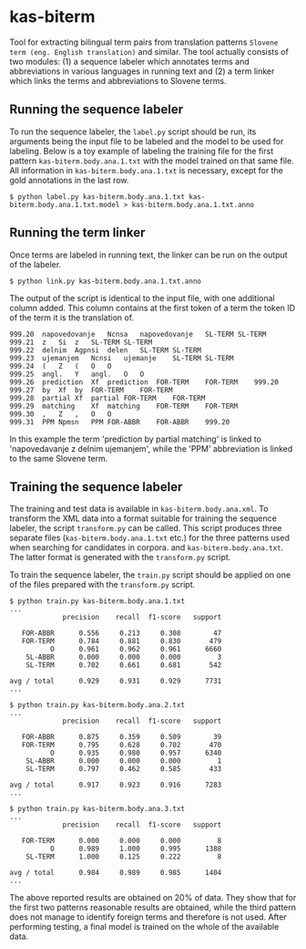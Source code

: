# kas-biterm

Tool for extracting bilingual term pairs from translation patterns ```Slovene term (eng. English translation)``` and similar. The tool actually consists of two modules: (1) a sequence labeler which annotates terms and abbreviations in various languages in running text and (2) a term linker which links the terms and abbreviations to Slovene terms.

## Running the sequence labeler

To run the sequence labeler, the ```label.py``` script should be run, its arguments being the input file to be labeled and the model to be used for labeling. Below is a toy example of labeling the training file for the first pattern ```kas-biterm.body.ana.1.txt``` with the model trained on that same file. All information in ```kas-biterm.body.ana.1.txt``` is necessary, except for the gold annotations in the last row.

```
$ python label.py kas-biterm.body.ana.1.txt kas-biterm.body.ana.1.txt.model > kas-biterm.body.ana.1.txt.anno
```

## Running the term linker

Once terms are labeled in running text, the linker can be run on the output of the labeler.

```
$ python link.py kas-biterm.body.ana.1.txt.anno
```

The output of the script is identical to the input file, with one additional column added. This column contains at the first token of a term the token ID of the term it is the translation of.

```
999.20	napovedovanje	Ncnsa	napovedovanje	SL-TERM	SL-TERM	
999.21	z	Si	z	SL-TERM	SL-TERM	
999.22	delnim	Agpnsi	delen	SL-TERM	SL-TERM	
999.23	ujemanjem	Ncnsi	ujemanje	SL-TERM	SL-TERM	
999.24	(	Z	(	O	O	
999.25	angl.	Y	angl.	O	O	
999.26	prediction	Xf	prediction	FOR-TERM	FOR-TERM	999.20
999.27	by	Xf	by	FOR-TERM	FOR-TERM	
999.28	partial	Xf	partial	FOR-TERM	FOR-TERM	
999.29	matching	Xf	matching	FOR-TERM	FOR-TERM	
999.30	,	Z	,	O	O	
999.31	PPM	Npmsn	PPM	FOR-ABBR	FOR-ABBR	999.20
```

In this example the term 'prediction by partial matching' is linked to 'napovedavanje z delnim ujemanjem', while the 'PPM' abbreviation is linked to the same Slovene term.

## Training the sequence labeler

The training and test data is available in ```kas-biterm.body.ana.xml```. To transform the XML data into a format suitable for training the sequence labeler, the script ```transform.py``` can be called. This script produces three separate files (```kas-biterm.body.ana.1.txt``` etc.) for the three patterns used when searching for candidates in corpora. and ```kas-biterm.body.ana.txt```. The latter format is generated with the ```transform.py``` script.

To train the sequence labeler, the ```train.py``` script should be applied on one of the files prepared with the ```transform.py``` script.

```
$ python train.py kas-biterm.body.ana.1.txt
...
             precision    recall  f1-score   support

   FOR-ABBR      0.556     0.213     0.308        47
   FOR-TERM      0.784     0.881     0.830       479
          O      0.961     0.962     0.961      6660
    SL-ABBR      0.000     0.000     0.000         3
    SL-TERM      0.702     0.661     0.681       542

avg / total      0.929     0.931     0.929      7731
...

$ python train.py kas-biterm.body.ana.2.txt
...
             precision    recall  f1-score   support

   FOR-ABBR      0.875     0.359     0.509        39
   FOR-TERM      0.795     0.628     0.702       470
          O      0.935     0.980     0.957      6340
    SL-ABBR      0.000     0.000     0.000         1
    SL-TERM      0.797     0.462     0.585       433

avg / total      0.917     0.923     0.916      7283
...

$ python train.py kas-biterm.body.ana.3.txt
...
             precision    recall  f1-score   support

   FOR-TERM      0.000     0.000     0.000         8
          O      0.989     1.000     0.995      1388
    SL-TERM      1.000     0.125     0.222         8

avg / total      0.984     0.989     0.985      1404
...
```

The above reported results are obtained on 20% of data. They show that for the first two patterns reasonable results are obtained, while the third pattern does not manage to identify foreign terms and therefore is not used. After performing testing, a final model is trained on the whole of the available data.

